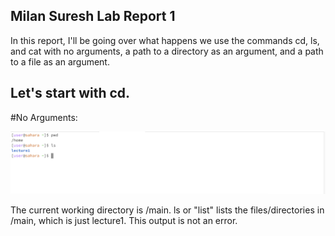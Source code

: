 ## Milan Suresh Lab Report 1

In this report, I'll be going over what happens we use the commands cd, ls, and cat with no arguments, a path to a directory as an argument, and a path to a file as an argument.

## Let's start with cd.

#No Arguments:

![Image](ss1.jpg)

The current working directory is /main. ls or "list" lists the files/directories in /main, which is just lecture1. This output is not an error.


